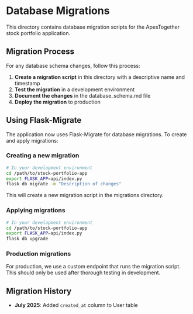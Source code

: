 # Database Migrations

This directory contains database migration scripts for the ApesTogether stock portfolio application.

## Migration Process

For any database schema changes, follow this process:

1. **Create a migration script** in this directory with a descriptive name and timestamp
2. **Test the migration** in a development environment
3. **Document the changes** in the database_schema.md file
4. **Deploy the migration** to production

## Using Flask-Migrate

The application now uses Flask-Migrate for database migrations. To create and apply migrations:

### Creating a new migration

```bash
# In your development environment
cd /path/to/stock-portfolio-app
export FLASK_APP=api/index.py
flask db migrate -m "Description of changes"
```

This will create a new migration script in the migrations directory.

### Applying migrations

```bash
# In your development environment
cd /path/to/stock-portfolio-app
export FLASK_APP=api/index.py
flask db upgrade
```

### Production migrations

For production, we use a custom endpoint that runs the migration script. This should only be used after thorough testing in development.

## Migration History

- **July 2025**: Added `created_at` column to User table
